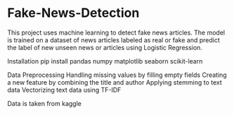 # Fake-News-Detection
This project uses machine learning to detect fake news articles. The model is trained  on a dataset of news articles labeled as real or fake  and  predict the label of new  unseen news or articles  using  Logistic Regression.

Installation
pip install pandas numpy matplotlib seaborn scikit-learn

Data Preprocessing
Handling missing values by filling empty fields
Creating a new feature by combining the title and author
Applying stemming to text data
Vectorizing text data using TF-IDF

Data is taken from kaggle


